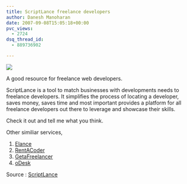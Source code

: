 ```yaml
---
title: ScriptLance freelance developers
author: Danesh Manoharan
date: 2007-09-08T15:05:18+00:00
pvc_views:
  - 2724
dsq_thread_id:
  - 889736902

---
```

<img src="http://img409.imageshack.us/img409/651/scriptlancevi4.jpg" align="middle" />

A good resource for freelance web developers.

ScriptLance is a tool to match businesses with developments needs to freelance developers. It simplifies the process of locating a developer, saves money, saves time and most important provides a platform for all freelance developers out there to leverage and showcase their skills.

Check it out and tell me what you think.

Other similiar services,

  1. [Elance][1]
  2. [RentACoder][2]
  3. [GetaFreelancer][3]
  4. [oDesk][4]

Source : [ScriptLance][5]

 [1]: http://www.elance.com/
 [2]: http://www.rentacoder.com
 [3]: http://www.getafreelancer.com/
 [4]: http://www.odesk.com/
 [5]: https://www.scriptlance.com/